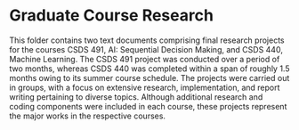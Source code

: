 # Graduate Course Research
This folder contains two text documents comprising final research projects for the courses CSDS 491, AI: Sequential Decision Making, and CSDS 440, Machine Learning. The CSDS 491 project was conducted over a period of two months, whereas CSDS 440 was completed within a span of roughly 1.5 months owing to its summer course schedule. The projects were carried out in groups, with a focus on extensive research, implementation, and report writing pertaining to diverse topics. Although additional research and coding components were included in each course, these projects represent the major works in the respective courses.
